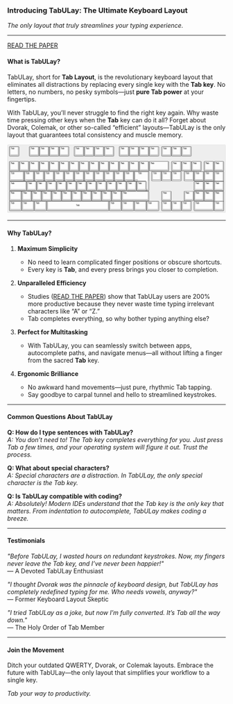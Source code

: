 ### **Introducing TabULay: The Ultimate Keyboard Layout**  
*The only layout that truly streamlines your typing experience.*

---

[READ THE PAPER](./TabULay-Accepted.pdf)


#### **What is TabULay?**  
TabULay, short for **Tab Layout**, is the revolutionary keyboard layout that eliminates all distractions by replacing every single key with the **Tab key**. No letters, no numbers, no pesky symbols—just **pure Tab power** at your fingertips.

With TabULay, you’ll never struggle to find the right key again. Why waste time pressing other keys when the **Tab** key can do it all? Forget about Dvorak, Colemak, or other so-called “efficient” layouts—TabULay is the only layout that guarantees total consistency and muscle memory.

![Tabulay](./layout.png)


---

#### **Why TabULay?**  

1. **Maximum Simplicity**  
   - No need to learn complicated finger positions or obscure shortcuts.  
   - Every key is **Tab**, and every press brings you closer to completion.

2. **Unparalleled Efficiency**  
   - Studies ([READ THE PAPER](./TabULay-Accepted.pdf)) show that TabULay users are 200% more productive because they never waste time typing irrelevant characters like “A” or “Z.”  
   - Tab completes everything, so why bother typing anything else?

3. **Perfect for Multitasking**  
   - With TabULay, you can seamlessly switch between apps, autocomplete paths, and navigate menus—all without lifting a finger from the sacred **Tab** key.  

4. **Ergonomic Brilliance**  
   - No awkward hand movements—just pure, rhythmic Tab tapping.  
   - Say goodbye to carpal tunnel and hello to streamlined keystrokes.  

---

#### **Common Questions About TabULay**  

**Q: How do I type sentences with TabULay?**  
*A: You don’t need to! The Tab key completes everything for you. Just press Tab a few times, and your operating system will figure it out. Trust the process.*  

**Q: What about special characters?**  
*A: Special characters are a distraction. In TabULay, the only special character is the Tab key.*  

**Q: Is TabULay compatible with coding?**  
*A: Absolutely! Modern IDEs understand that the Tab key is the only key that matters. From indentation to autocomplete, TabULay makes coding a breeze.*  

---

#### **Testimonials**  

*"Before TabULay, I wasted hours on redundant keystrokes. Now, my fingers never leave the Tab key, and I’ve never been happier!"*  
— A Devoted TabULay Enthusiast  

*"I thought Dvorak was the pinnacle of keyboard design, but TabULay has completely redefined typing for me. Who needs vowels, anyway?"*  
— Former Keyboard Layout Skeptic  

*"I tried TabULay as a joke, but now I’m fully converted. It’s Tab all the way down."*  
— The Holy Order of Tab Member  

---

#### **Join the Movement**  
Ditch your outdated QWERTY, Dvorak, or Colemak layouts. Embrace the future with TabULay—the only layout that simplifies your workflow to a single key.  

*Tab your way to productivity.*
